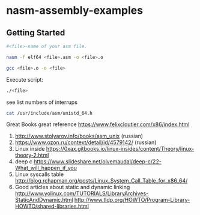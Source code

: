 # nasm-assembly-examples

## Getting Started



```bash
#<file>-name of your asm file.

nasm -f elf64 <file>.asm -o <file>.o

gcc <file>.o -o <file>

```
Execute script:
```bash
./<file>
```


see list numbers of interrups 
```bash
cat /usr/include/asm/unistd_64.h
```

Great Books
great reference https://www.felixcloutier.com/x86/index.html
1) http://www.stolyarov.info/books/asm_unix (russian)
2) https://www.ozon.ru/context/detail/id/4579142/ (russian)
3) Linux inside https://0xax.gitbooks.io/linux-insides/content/Theory/linux-theory-2.html
4) deep c https://www.slideshare.net/olvemaudal/deep-c/22-What_will_happen_if_you
5) Linux syscalls table http://blog.rchapman.org/posts/Linux_System_Call_Table_for_x86_64/
6) Good articles about static and dynamic linking http://www.yolinux.com/TUTORIALS/LibraryArchives-StaticAndDynamic.html
http://www.tldp.org/HOWTO/Program-Library-HOWTO/shared-libraries.html
